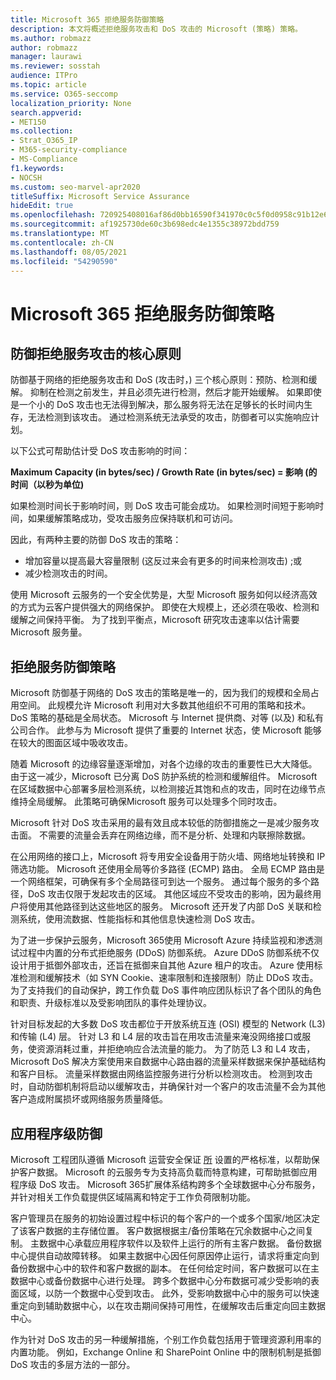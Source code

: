 ```yaml
---
title: Microsoft 365 拒绝服务防御策略
description: 本文将概述拒绝服务攻击和 DoS 攻击的 Microsoft (策略) 策略。
ms.author: robmazz
author: robmazz
manager: laurawi
ms.reviewer: sosstah
audience: ITPro
ms.topic: article
ms.service: O365-seccomp
localization_priority: None
search.appverid:
- MET150
ms.collection:
- Strat_O365_IP
- M365-security-compliance
- MS-Compliance
f1.keywords:
- NOCSH
ms.custom: seo-marvel-apr2020
titleSuffix: Microsoft Service Assurance
hideEdit: true
ms.openlocfilehash: 720925408016af86d0bb16590f341970c0c5f0d0958c91b12e6b810c9b8a939a
ms.sourcegitcommit: af1925730de60c3b698edc4e1355c38972bdd759
ms.translationtype: MT
ms.contentlocale: zh-CN
ms.lasthandoff: 08/05/2021
ms.locfileid: "54290590"
---
```

# <a name="microsoft-365-denial-of-service-defense-strategy"></a>Microsoft 365 拒绝服务防御策略

## <a name="core-principles-of-defense-against-denial-of-service-attacks"></a>防御拒绝服务攻击的核心原则

防御基于网络的拒绝服务攻击和 DoS (攻击时，) 三个核心原则：预防、检测和缓解。 抑制在检测之前发生，并且必须先进行检测，然后才能开始缓解。 如果即使是一个小的 DoS 攻击也无法得到解决，那么服务将无法在足够长的长时间内生存，无法检测到该攻击。 通过检测系统无法承受的攻击，防御者可以实施响应计划。

以下公式可帮助估计受 DoS 攻击影响的时间：

  **Maximum Capacity (in bytes/sec) / Growth Rate (in bytes/sec) = 影响 (的时间（以秒为单位)**

如果检测时间长于影响时间，则 DoS 攻击可能会成功。 如果检测时间短于影响时间，如果缓解策略成功，受攻击服务应保持联机和可访问。

因此，有两种主要的防御 DoS 攻击的策略：

- 增加容量以提高最大容量限制 (这反过来会有更多的时间来检测攻击) ;或
- 减少检测攻击的时间。

使用 Microsoft 云服务的一个安全优势是，大型 Microsoft 服务如何以经济高效的方式为云客户提供强大的网络保护。 即使在大规模上，还必须在吸收、检测和缓解之间保持平衡。 为了找到平衡点，Microsoft 研究攻击速率以估计需要Microsoft 服务量。

## <a name="denial-of-service-defense-strategy"></a>拒绝服务防御策略

Microsoft 防御基于网络的 DoS 攻击的策略是唯一的，因为我们的规模和全局占用空间。 此规模允许 Microsoft 利用对大多数其他组织不可用的策略和技术。 DoS 策略的基础是全局状态。 Microsoft 与 Internet 提供商、对等 (以及) 和私有公司合作。 此参与为 Microsoft 提供了重要的 Internet 状态，使 Microsoft 能够在较大的图面区域中吸收攻击。

随着 Microsoft 的边缘容量逐渐增加，对各个边缘的攻击的重要性已大大降低。 由于这一减少，Microsoft 已分离 DoS 防护系统的检测和缓解组件。 Microsoft 在区域数据中心部署多层检测系统，以检测接近其饱和点的攻击，同时在边缘节点维持全局缓解。 此策略可确保Microsoft 服务可以处理多个同时攻击。

Microsoft 针对 DoS 攻击采用的最有效且成本较低的防御措施之一是减少服务攻击面。 不需要的流量会丢弃在网络边缘，而不是分析、处理和内联擦除数据。

在公用网络的接口上，Microsoft 将专用安全设备用于防火墙、网络地址转换和 IP 筛选功能。 Microsoft 还使用全局等价多路径 (ECMP) 路由。 全局 ECMP 路由是一个网络框架，可确保有多个全局路径可到达一个服务。 通过每个服务的多个路径，DoS 攻击仅限于发起攻击的区域。 其他区域应不受攻击的影响，因为最终用户将使用其他路径到达这些地区的服务。 Microsoft 还开发了内部 DoS 关联和检测系统，使用流数据、性能指标和其他信息快速检测 DoS 攻击。

为了进一步保护云服务，Microsoft 365使用 Microsoft Azure 持续监视和渗透测试过程中内置的分布式拒绝服务 (DDoS) 防御系统。 Azure DDoS 防御系统不仅设计用于抵御外部攻击，还旨在抵御来自其他 Azure 租户的攻击。 Azure 使用标准检测和缓解技术（如 SYN Cookie、速率限制和连接限制）防止 DDoS 攻击。 为了支持我们的自动保护，跨工作负载 DoS 事件响应团队标识了各个团队的角色和职责、升级标准以及受影响团队的事件处理协议。

针对目标发起的大多数 DoS 攻击都位于开放系统互连 (OSI) 模型的 Network (L3) 和传输[](/windows-hardware/drivers/network/windows-network-architecture-and-the-osi-model) (L4) 层。 针对 L3 和 L4 层的攻击旨在用攻击流量来淹没网络接口或服务，使资源消耗过重，并拒绝响应合法流量的能力。 为了防范 L3 和 L4 攻击，Microsoft DoS 解决方案使用来自数据中心路由器的流量采样数据来保护基础结构和客户目标。 流量采样数据由网络监控服务进行分析以检测攻击。 检测到攻击时，自动防御机制将启动以缓解攻击，并确保针对一个客户的攻击流量不会为其他客户造成附属损坏或网络服务质量降低。

## <a name="application-level-defenses"></a>应用程序级防御

Microsoft 工程团队遵循 Microsoft 运营安全保证 [所](https://www.microsoft.com/SDL/OperationalSecurityAssurance) 设置的严格标准，以帮助保护客户数据。 Microsoft 的云服务专为支持高负载而特意构建，可帮助抵御应用程序级 DoS 攻击。 Microsoft 365扩展体系结构跨多个全球数据中心分布服务，并针对相关工作负载提供区域隔离和特定于工作负荷限制功能。

客户管理员在服务的初始设置过程中标识的每个客户的一个或多个国家/地区决定了该客户数据的主存储位置。 客户数据根据主/备份策略在冗余数据中心之间复制。 主数据中心承载应用程序软件以及软件上运行的所有主客户数据。 备份数据中心提供自动故障转移。 如果主数据中心因任何原因停止运行，请求将重定向到备份数据中心中的软件和客户数据的副本。 在任何给定时间，客户数据可以在主数据中心或备份数据中心进行处理。 跨多个数据中心分布数据可减少受影响的表面区域，以防一个数据中心受到攻击。 此外，受影响数据中心中的服务可以快速重定向到辅助数据中心，以在攻击期间保持可用性，在缓解攻击后重定向回主数据中心。

作为针对 DoS 攻击的另一种缓解措施，个别工作负载包括用于管理资源利用率的内置功能。 例如，Exchange Online 和 SharePoint Online 中的限制机制是抵御 DoS 攻击的多层方法的一部分。
